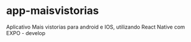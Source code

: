 # app-maisvistorias
Aplicativo Mais vistorias para android e IOS, utilizando React Native com EXPO - develop
